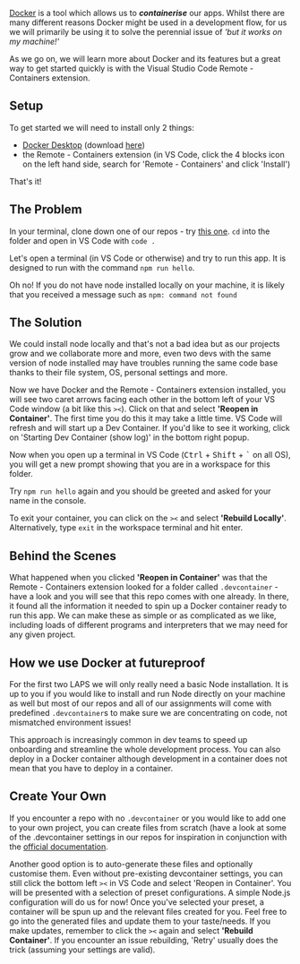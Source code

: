 [Docker](https://www.docker.com/) is a tool which allows us to **_containerise_** our apps. Whilst there are many different reasons Docker might be used in a development flow, for us we will primarily be using it to solve the perennial issue of _'but it works on my machine!'_

As we go on, we will learn more about Docker and its features but a great way to get started quickly is with the Visual Studio Code Remote - Containers extension.

## Setup
To get started we will need to install only 2 things:
- [Docker Desktop](https://www.docker.com/products/docker-desktop) (download [here](https://www.docker.com/products/docker-desktop))
- the Remote - Containers extension (in VS Code, click the 4 blocks icon on the left hand side, search for 'Remote - Containers' and click 'Install')

That's it!

## The Problem
In your terminal, clone down one of our repos - try [this one](https://github.com/getfutureproof/fp_study_notes_hello_docker). `cd` into the folder and open in VS Code with `code .`

Let's open a terminal (in VS Code or otherwise) and try to run this app. It is designed to run with the command `npm run hello`.

Oh no! If you do not have node installed locally on your machine, it is likely that you received a message such as `npm: command not found`

## The Solution
We could install node locally and that's not a bad idea but as our projects grow and we collaborate more and more, even two devs with the same version of node installed may have troubles running the same code base thanks to their file system, OS, personal settings and more.

Now we have Docker and the Remote - Containers extension installed, you will see two caret arrows facing each other in the bottom left of your VS Code window (a bit like this `><`). Click on that and select **'Reopen in Container'**. The first time you do this it may take a little time. VS Code will refresh and will start up a Dev Container. If you'd like to see it working, click on 'Starting Dev Container (show log)' in the bottom right popup.

Now when you open up a terminal in VS Code (<kbd>Ctrl</kbd> + <kbd>Shift</kbd> + <kbd>`</kbd> on all OS), you will get a new prompt showing that you are in a workspace for this folder.

Try `npm run hello` again and you should be greeted and asked for your name in the console.

To exit your container, you can click on the `><` and select **'Rebuild Locally'**. Alternatively, type `exit` in the workspace terminal and hit enter.

## Behind the Scenes
What happened when you clicked **'Reopen in Container'** was that the Remote - Containers extension looked for a folder called `.devcontainer` - have a look and you will see that this repo comes with one already. In there, it found all the information it needed to spin up a Docker container ready to run this app. We can make these as simple or as complicated as we like, including loads of different programs and interpreters that we may need for any given project. 

## How we use Docker at futureproof
For the first two LAPS we will only really need a basic Node installation. It is up to you if you would like to install and run Node directly on your machine as well but most of our repos and all of our assignments will come with predefined `.devcontainer`s to make sure we are concentrating on code, not mismatched environment issues! 

This approach is increasingly common in dev teams to speed up onboarding and streamline the whole development process. You can also deploy in a Docker container although development in a container does not mean that you have to deploy in a container.


## Create Your Own
If you encounter a repo with no `.devcontainer` or you would like to add one to your own project, you can create files from scratch (have a look at some of the .devcontainer settings in our repos for inspiration in conjunction with the [official documentation](https://code.visualstudio.com/docs/remote/containers#_create-a-devcontainerjson-file).

Another good option is to auto-generate these files and optionally customise them. Even without pre-existing devcontainer settings, you can still click the bottom left `><` in VS Code and select 'Reopen in Container'. You will be presented with a selection of preset configurations. A simple Node.js configuration will do us for now! Once you've selected your preset, a container will be spun up and the relevant files created for you. Feel free to go into the generated files and update them to your taste/needs. If you make updates, remember to click the `><` again and select **'Rebuild Container'**. If you encounter an issue rebuilding, 'Retry' usually does the trick (assuming your settings are valid).